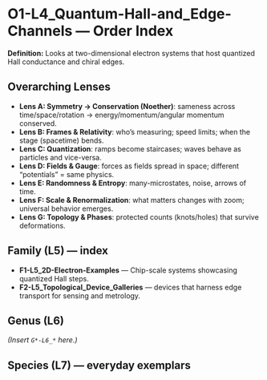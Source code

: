 # O1-L4_Quantum-Hall-and_Edge-Channels — Order Index
**Definition:** Looks at two-dimensional electron systems that host quantized Hall conductance and chiral edges.

## Overarching Lenses

- **Lens A: Symmetry -> Conservation (Noether)**: sameness across time/space/rotation → energy/momentum/angular momentum conserved.
- **Lens B: Frames & Relativity**: who’s measuring; speed limits; when the stage (spacetime) bends.
- **Lens C: Quantization**: ramps become staircases; waves behave as particles and vice-versa.
- **Lens D: Fields & Gauge**: forces as fields spread in space; different “potentials” = same physics.
- **Lens E: Randomness & Entropy**: many-microstates, noise, arrows of time.
- **Lens F: Scale & Renormalization**: what matters changes with zoom; universal behavior emerges.
- **Lens G: Topology & Phases**: protected counts (knots/holes) that survive deformations.

## Family (L5) — index
- **F1-L5_2D-Electron-Examples** — Chip-scale systems showcasing quantized Hall steps.
- **F2-L5_Topological_Device_Galleries** — devices that harness edge transport for sensing and metrology.
## Genus (L6)
_(Insert `G*-L6_*` here.)_

## Species (L7) — everyday exemplars
